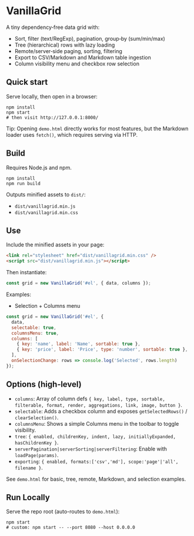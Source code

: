 # VanillaGrid

A tiny dependency‑free data grid with:
- Sort, filter (text/RegExp), pagination, group‑by (sum/min/max)
- Tree (hierarchical) rows with lazy loading
- Remote/server‑side paging, sorting, filtering
- Export to CSV/Markdown and Markdown table ingestion
- Column visibility menu and checkbox row selection

## Quick start

Serve locally, then open in a browser:

```
npm install
npm start
# then visit http://127.0.0.1:8000/
```

Tip: Opening `demo.html` directly works for most features, but the Markdown loader uses `fetch()`, which requires serving via HTTP.

## Build

Requires Node.js and npm.

```
npm install
npm run build
```

Outputs minified assets to `dist/`:
- `dist/vanillagrid.min.js`
- `dist/vanillagrid.min.css`

## Use

Include the minified assets in your page:

```html
<link rel="stylesheet" href="dist/vanillagrid.min.css" />
<script src="dist/vanillagrid.min.js"></script>
```

Then instantiate:

```js
const grid = new VanillaGrid('#el', { data, columns });
```

Examples:
- Selection + Columns menu
```js
const grid = new VanillaGrid('#el', {
  data,
  selectable: true,
  columnsMenu: true,
  columns: [
    { key: 'name', label: 'Name', sortable: true },
    { key: 'price', label: 'Price', type: 'number', sortable: true },
  ],
  onSelectionChange: rows => console.log('Selected', rows.length)
});
```

## Options (high‑level)
- `columns`: Array of column defs `{ key, label, type, sortable, filterable, format, render, aggregations, link, image, button }`.
- `selectable`: Adds a checkbox column and exposes `getSelectedRows()` / `clearSelection()`.
- `columnsMenu`: Shows a simple Columns menu in the toolbar to toggle visibility.
- `tree`: `{ enabled, childrenKey, indent, lazy, initiallyExpanded, hasChildrenKey }`.
- `serverPagination|serverSorting|serverFiltering`: Enable with `loadPage(params)`.
- `exporting`: `{ enabled, formats:['csv','md'], scope:'page'|'all', filename }`.

See `demo.html` for basic, tree, remote, Markdown, and selection examples.
## Run Locally

Serve the repo root (auto-routes to `demo.html`):

```
npm start
# custom: npm start -- --port 8080 --host 0.0.0.0
```
